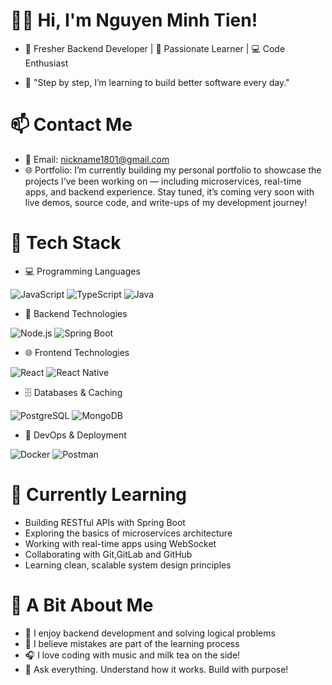 # 👨‍💻 Hi, I'm Nguyen Minh Tien!
- 🚀 Fresher Backend Developer | 🌱 Passionate Learner | 💻 Code Enthusiast

- 💬 "Step by step, I’m learning to build better software every day."

# 📫 Contact Me
- 📧 Email: nickname1801@gmail.com
- 🌐 Portfolio: I’m currently building my personal portfolio to showcase the projects I’ve been working on — including microservices, real-time apps, and backend experience. Stay tuned, it’s coming very soon with live demos, source code, and write-ups of my development journey!

# 🧰 Tech Stack
- 💻 Programming Languages
  
![JavaScript](https://img.shields.io/badge/-JavaScript-F7DF1E?style=for-the-badge&logo=javascript&logoColor=000)
![TypeScript](https://img.shields.io/badge/-TypeScript-3178C6?style=for-the-badge&logo=typescript&logoColor=fff)
![Java](https://img.shields.io/badge/-Java-007396?style=for-the-badge&logo=java&logoColor=fff)

- 🧱 Backend Technologies  
  
![Node.js](https://img.shields.io/badge/-Node.js-339933?style=for-the-badge&logo=node.js&logoColor=fff)
![Spring Boot](https://img.shields.io/badge/-Spring%20Boot-6DB33F?style=for-the-badge&logo=spring-boot&logoColor=fff)

- 🌐 Frontend Technologies  

![React](https://img.shields.io/badge/-React-61DAFB?style=for-the-badge&logo=react&logoColor=000)
![React Native](https://img.shields.io/badge/-React%20Native-61DAFB?style=for-the-badge&logo=react&logoColor=000)

- 🗄️ Databases & Caching  

![PostgreSQL](https://img.shields.io/badge/-PostgreSQL-4169E1?style=for-the-badge&logo=postgresql&logoColor=fff)
![MongoDB](https://img.shields.io/badge/-MongoDB-47A248?style=for-the-badge&logo=mongodb&logoColor=fff)


- 🚀 DevOps & Deployment  

![Docker](https://img.shields.io/badge/-Docker-2496ED?style=for-the-badge&logo=docker&logoColor=fff)
![Postman](https://img.shields.io/badge/-Postman-FF6C37?style=for-the-badge&logo=postman&logoColor=fff)

# 🎯 Currently Learning
- Building RESTful APIs with Spring Boot
- Exploring the basics of microservices architecture
- Working with real-time apps using WebSocket
- Collaborating with Git,GitLab and GitHub
- Learning clean, scalable system design principles

# 🎉 A Bit About Me
- 🧩 I enjoy backend development and solving logical problems
- 🧠 I believe mistakes are part of the learning process
- 🎧 I love coding with music and milk tea on the side!
- 🐣 Ask everything. Understand how it works. Build with purpose!
